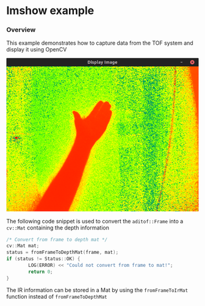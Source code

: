 # Imshow example

### Overview
This example demonstrates how to capture data from the TOF system and display it using OpenCV

![Display Image](https://github.com/analogdevicesinc/aditof_sdk/blob/master/doc/img/imshow.png)

The following code snippet is used to convert the `aditof::Frame` into a `cv::Mat` containing the depth information
```cpp
/* Convert from frame to depth mat */
cv::Mat mat;
status = fromFrameToDepthMat(frame, mat);
if (status != Status::OK) {
        LOG(ERROR) << "Could not convert from frame to mat!";
        return 0;
}
```
The IR information can be stored in a Mat by using the `fromFrameToIrMat` function instead of `fromFrameToDepthMat`
